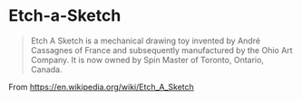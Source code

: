 # Etch-a-Sketch
> Etch A Sketch is a mechanical drawing toy invented by André Cassagnes of France and subsequently manufactured by the Ohio Art Company. It is now owned by Spin Master of Toronto, Ontario, Canada.

From https://en.wikipedia.org/wiki/Etch_A_Sketch
